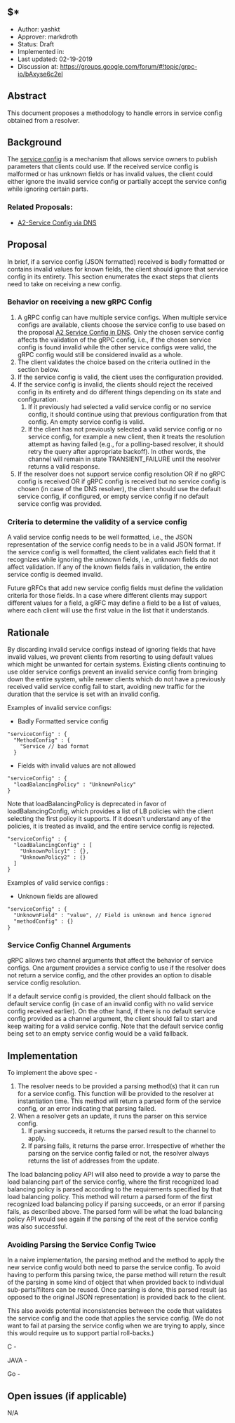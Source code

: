 $*
----
* Author: yashkt
* Approver: markdroth
* Status: Draft
* Implemented in:
* Last updated: 02-19-2019
* Discussion at: https://groups.google.com/forum/#!topic/grpc-io/bAxyse6c2eI

## Abstract

This document proposes a methodology to handle errors in service
config obtained from a resolver.

## Background

The
[service config](https://github.com/grpc/grpc/blob/master/doc/service_config.md)
is a mechanism that allows service owners to publish
parameters that clients could use. If the received service config is malformed
or has unknown fields or has invalid values, the client could either ignore the
invalid service config or partially accept the service config while ignoring
certain parts.


### Related Proposals:
* [A2-Service Config via DNS](A2-service-configs-in-dns.md)

## Proposal

In brief, if a service config (JSON formatted) received is badly formatted or
contains invalid values for known fields, the client should ignore that service
config in its entirety. This section enumerates the exact steps that clients
need to take on receiving a new config.

### Behavior on receiving a new gRPC Config

1. A gRPC config can have multiple service configs. When multiple service
configs are available, clients choose the service config to use based on the
proposal
[A2 Service Config in DNS](A2-service-configs-in-dns.md#canarying-changes).
Only the chosen service config affects the validation of the gRPC config, i.e.,
if the chosen service config is found invalid while the other service configs
were valid, the gRPC config would still be considered invalid as a whole.
2. The client validates the choice based on the criteria outlined in the
section below.
3. If the service config is valid, the client uses the configuration provided.
4. If the service config is invalid, the clients should reject the received
config in its entirety and do different things depending on its state and
configuration.
	1. If it previously had selected a valid service config or no service
	config, it should continue using that previous configuration from that
	config. An empty service config is valid.
	2. If the client has not previously selected a valid service config or
	no service config, for example a new client, then it treats the
	resolution attempt as having failed (e.g., for a polling-based resolver,
	it should retry the query after appropriate backoff). In other words,
	the channel will remain in state TRANSIENT_FAILURE until the
        resolver returns a valid response.
5. If the resolver does not support service config resolution OR if no gRPC
config is received OR if gRPC config is received but no service config is
chosen (in case of the DNS resolver), the client should use the default service
config, if configured, or empty service config if no default service config was
provided.

### Criteria to determine the validity of a service config

A valid service config needs to be well formatted, i.e., the JSON representation
of the service config needs to be in a valid JSON format. If the service config
is well formatted, the client validates each field that it recognizes while
ignoring the unknown fields, i.e., unknown fields do not affect validation. If
any of the known fields fails in validation, the entire service config is deemed
invalid.

Future gRFCs that add new service config fields must define the validation
criteria for those fields. In a case where different clients may support
different values for a field, a gRFC may define a field to be a list of values,
where each client will use the first value in the list that it understands.

## Rationale

By discarding invalid service configs instead of ignoring fields that have
invalid values, we prevent clients from resorting to using default values which
might be unwanted for certain systems. Existing clients continuing to use older
service configs prevent an invalid service config from bringing down the
entire system, while newer clients which do not have a previously received
valid service config fail to start, avoiding new traffic for the duration that
the service is set with an invalid config.

Examples of invalid service configs:

* Badly Formatted service config
```
"serviceConfig" : {
  "MethodConfig" : {
    "Service // bad format
  }
```

* Fields with invalid values are not allowed
```
"serviceConfig" : {
  "loadBalancingPolicy" : "UnknownPolicy"
}
```

Note that loadBalancingPolicy is deprecated in favor of loadBalancingConfig,
which provides a list of LB policies with the client selecting the first policy
it supports. If it doesn’t understand any of the policies, it is treated as
invalid, and the entire service config is rejected.

```
"serviceConfig" : {
  "loadBalancingConfig" : [
    "UnknownPolicy1" : {},
    "UnknownPolicy2" : {}
  ]
}
```

Examples of valid service configs :
* Unknown fields are allowed
```
"serviceConfig" : {
  "UnknownField" : "value", // Field is unknown and hence ignored
  "methodConfig" : {}
}
```


### Service Config Channel Arguments

gRPC allows two channel arguments that affect the behavior of service configs.
One argument provides a service config to use if the resolver does not return a
service config, and the other provides an option to disable service config
resolution.

If a default service config is provided, the client should fallback on the
default service config (in case of an invalid config with no valid service
config received earlier). On the other hand, if there is no default service
config provided as a channel argument, the client should fail to start and keep
waiting for a valid service config. Note that the default service config
being set to an empty service config would be a valid fallback.

## Implementation

To implement the above spec -
1. The resolver needs to be provided a parsing method(s) that it can run for a
service config. This function will be provided to the resolver at instantiation
time. This method will return a parsed form of the service config, or an error
indicating that parsing failed.
2. When a resolver gets an update, it runs the parser on this service config.
	1. If parsing succeeds, it returns the parsed result to the channel to
	apply.
	2. If parsing fails, it returns the parse error.
Irrespective of whether the parsing on the service config failed or not, the
resolver always returns the list of addresses from the update.

The load balancing policy API will also need to provide a way to parse the load
balancing part of the service config, where the first recognized load balancing
policy is parsed according to the requirements specified by that load balancing
policy. This method will return a parsed form of the first recognized load
balancing policy if parsing succeeds, or an error if parsing fails, as described
above. The parsed form will be what the load balancing policy API would see
again if the parsing of the rest of the service config was also successful.

### Avoiding Parsing the Service Config Twice
In a naive implementation, the parsing method and the method to apply the new
service config would both need to parse the service config. To avoid having to
perform this parsing twice, the parse method will return the result of the
parsing in some kind of object that when provided back to individual
sub-parts/filters can be reused. Once parsing is done, this parsed result (as
opposed to the original JSON representation) is provided back to the client.

This also avoids potential inconsistencies between the code that validates the
service config and the code that applies the service config. (We do not want to
fail at parsing the service config when we are trying to apply, since this would
require us to support partial roll-backs.)

C -

JAVA -

Go -

## Open issues (if applicable)

N/A
